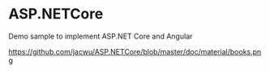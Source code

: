# ASP.NETCore
Demo sample to implement ASP.NET Core and Angular

https://github.com/jacwu/ASP.NETCore/blob/master/doc/material/books.png
